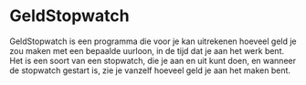 # GeldStopwatch
GeldStopwatch is een programma die voor je kan uitrekenen hoeveel geld je zou maken met een bepaalde uurloon, in de tijd dat je aan het werk bent. Het is een soort van een stopwatch, die je aan en uit kunt doen, en wanneer de stopwatch gestart is, zie je vanzelf hoeveel geld je aan het maken bent.
